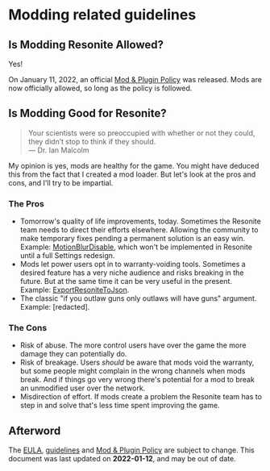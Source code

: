 # Modding related guidelines

## Is Modding Resonite Allowed?

Yes!

On January 11, 2022, an official [Mod & Plugin Policy] was released. Mods are now officially allowed, so long as the policy is followed.

## Is Modding Good for Resonite?

> Your scientists were so preoccupied with whether or not they could, they didn’t stop to think if they should.  
> — Dr. Ian Malcolm

My opinion is yes, mods are healthy for the game. You might have deduced this from the fact that I created a mod loader. But let's look at the pros and cons, and I'll try to be impartial.

### The Pros

- Tomorrow's quality of life improvements, today. Sometimes the Resonite team needs to direct their efforts elsewhere. Allowing the community to make temporary fixes pending a permanent solution is an easy win. Example: [MotionBlurDisable](https://github.com/zkxs/MotionBlurDisable), which won't be implemented in Resonite until a full Settings redesign.
- Mods let power users opt in to warranty-voiding tools. Sometimes a desired feature has a very niche audience and risks breaking in the future. But at the same time it can be very useful in the present. Example: [ExportResoniteToJson](https://github.com/zkxs/ExportResoniteToJson).
- The classic "if you outlaw guns only outlaws will have guns" argument. Example: \[redacted\].
<!-- - Potential to improve the game. If the planets align, what was once a mod could be integrated into the game proper. But let's be honest, it's going to be easier for Froox to build the feature himself than porting some random garbage code in from a mod... -->
<!-- - Possible source of new developers. If you're hiring someone to program for Resonite... why not hire someone who's *already* programming for Resonite? -->

### The Cons

- Risk of abuse. The more control users have over the game the more damage they can potentially do.
- Risk of breakage. Users *should* be aware that mods void the warranty, but some people might complain in the wrong channels when mods break. And if things go very wrong there's potential for a mod to break an unmodified user over the network.
- Misdirection of effort. If mods create a problem the Resonite team has to step in and solve that's less time spent improving the game.
<!-- - IP ramifications. Modding is a slippery slope to decompiling when the complete lack of documentation leaves you in the dark. But the same can be said for regular plugins. -->

## Afterword

The [EULA], [guidelines] and [Mod & Plugin Policy] are subject to change. This document was last updated on **2022-01-12**, and may be out of date.

[eula]: https://store.steampowered.com/eula/740250_eula_0
[guidelines]: https://docs.google.com/document/d/1mqdbIvbj1b2LeFhNzfAASeTpRZk6vmbXISYLdTXTVR4/edit
[Mod & Plugin Policy]: https://wiki.Resonite.com/Mod_%26_Plugin_Policy
[privacy policy]: https://wiki.Resonite.com/Resonite_Wiki:Privacy_policy
